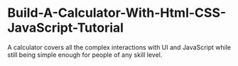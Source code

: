 # Build-A-Calculator-With-Html-CSS-JavaScript-Tutorial
A calculator covers all the complex interactions with UI and JavaScript while still being simple enough for people of any skill level.
